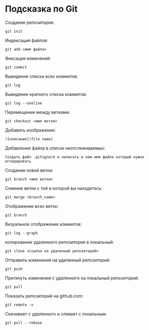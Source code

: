 # Подсказка по Git

Создание репозитория:
```ch
git init
```
Индексация файлов:
```ch
git add <имя файла>
```
Фиксация изменений:
```ch
git commit
```

Выведение списка всех коммитов:
```ch
git log
```
Выведение краткого списка коммитов:
```ch
git log --oneline
```
Перемещение между ветками:
```ch
git checkout <имя ветки>
```
Добавить изображение:
```ch
![описание](file name)
```
Добавление файла в список неотслеживаемых:
```ch
Создать файл .gitignore и написать в нем имя файла который нужно игнорировать
```
Создание новой ветки:
```ch
git branch <имя ветки>
```
Слияние ветки с той в которой вы находитесь:
```ch
git merge <branch_name>
```
Отображение всех веток:
```ch
git branch
```
Визуальное отображение коммитов:
```ch
git log --graph
```

копирование удаленного репозитория в локальный:
```ch
git clone <ссылка на удаленный репозиторий>
```
Отправить изменения на удаленный репозиторий:
```ch
git push
```
Притянуть изменения с удаленного на локальный репозиторий:
```ch
git pull
```

Показать репозиторий на github.com:
```ch
git remote -v
```

Скачивает с удаленного и сливает с локальным:
```ch
git pull --rebase
```